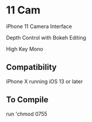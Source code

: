 # 11 Cam

iPhone 11 Camera Interface

Depth Control with Bokeh Editing

High Key Mono

## Compatibility

iPhone X running iOS 13 or later

## To Compile

run 'chmod 0755 <script path>' to the postinst script
  
then cd to root directory of the package and run 'make package'

## Credits

Thank you to JBrownLlama whose tweak Depth Control was used and modified. Source - https://github.com/Jbrownllama/DepthControl/
